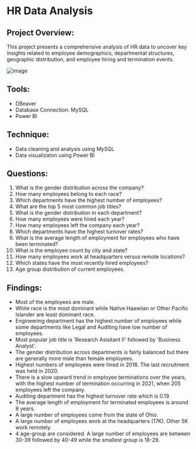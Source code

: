 # HR Data Analysis

## Project Overview:
This project presents a comprehensive analysis of HR data to uncover key insights related to employee demographics, departmental structures, geographic distribution, and employee hiring and termination events.

![image](https://github.com/user-attachments/assets/321ae65a-38d1-4c66-a0a4-769ef65ee26d)


## Tools:
- DBeaver
- Database Connection: MySQL
- Power BI

## Technique:
- Data cleaning and analysis using MySQL
- Data visualizaton using Power BI

## Questions:
1. What is the gender distribution across the company?
2. How many employees belong to each race?
3. Which departments have the highest number of employees?
4. What are the top 5 most common job titles?
5. What is the gender distribution in each department?
6. How many employees were hired each year?
7. How many employees left the company each year?
8. Which departments have the highest turnover rates?
9. What is the average length of employment for employees who have been terminated?
10. What is the employee count by city and state?
11. How many employees work at headquarters versus remote locations?
12. Which states have the most recently hired employees?
13. Age group distribution of current employees.

## Findings:
- Most of the employees are male.
- White race is the most dominant while Native Haawiian or Other Pacific Islander are least dominant race.
- Engineering department has the highest number of employees while some departments like Legal and Auditing have low number of employees.
- Most popular job title is 'Research Asisitant II' followed by 'Business Analyst'.
- The gender distribution across departments is fairly balanced but there are generally more male than female employees.
- Highest numbers of employees were hired in 2018. The last recruitment was held in 2020.
- There is a slow upward trend in employee terminations over the years, with the highest number of termination occurring in 2021, when 205 employees left the company.
- Auditing department has the highest turnover rate which is 0.19.
- The average length of employment for terminated employees is around 8 years.
- A large number of employees come from the state of Ohio.
- A large number of employees work at the headquarters (17K). Other 5K work remotely.
- 4 age-group are considered. A large number of employees are between 30-39 followed by 40-49 while the smallest group is 18-29.
